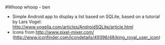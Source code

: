 #Whoop whoop - ben

- Simple Android app to display a list based on SQLite, based on a tutorial by Lars Vogel: http://www.vogella.com/articles/AndroidSQLite/article.html
- Icons from http://www.pixel-mixer.com/ (http://www.iconfinder.com/icondetails/49396/48/king_royal_user_icon)
